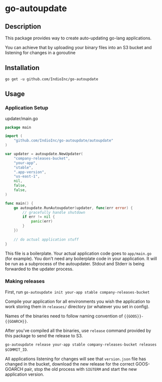 # go-autoupdate

## Description 

This package provides way to create auto-updating go-lang applications.

You can achieve that by uploading your binary files into an S3 bucket and listening for changes in a goroutine

## Installation

```
go get -u github.com/IndioInc/go-autoupdate
```

## Usage

### Application Setup

updater/main.go
```go
package main

import (
    "github.com/IndioInc/go-autoupdate/autoupdate"
)

var updater = autoupdate.NewUpdater(
    "company-releases-bucket", 
    "your-app",
    "stable",
    ".app-version",
    "us-east-1",
    nil,
    false,
    false,
)

func main() {
    go autoupdate.RunAutoupdater(updater, func(err error) {
        // gracefully handle shutdown
        if err != nil {
            panic(err)
        }
    })
    
    // do actual application stuff
}
```

This file is a boilerplate. Your actual application code goes to `app/main.go` (for example).
You don't need any boilerplate code in your application. It will be run as a subprocess of the autoupdater.
Stdout and Stderr is being forwarded to the updater process.

### Making releases

First, run `go-autoupdate init your-app stable company-releases-bucket`

Compile your application for all environments you wish the application to work storing them in `releases/` directory (or whatever you set in config). 

Names of the binaries need to follow naming convention of `{{GOOS}}-{{GOARCH}}`.

After you've compiled all the binaries, use `release` command provided by this package to send the release to S3.

`go-autoupdate release your-app stable company-releases-bucket releases $COMMIT_ID`.

All applications listening for changes will see that `version.json` file has changed in the bucket, download the new release for the correct GOOS-GOARCH pair, stop the old process with `SIGTERM` and start the new application version.



